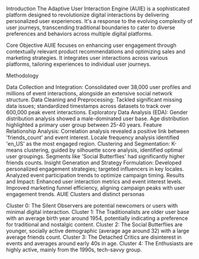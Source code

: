 Introduction The Adaptive User Interaction Engine (AUIE) is a sophisticated platform designed to revolutionize digital interactions by delivering personalized user experiences. It's a response to the evolving complexity of user journeys, transcending traditional boundaries to cater to diverse preferences and behaviors across multiple digital platforms.

Core Objective AUIE focuses on enhancing user engagement through contextually relevant product recommendations and optimizing sales and marketing strategies. It integrates user interactions across various platforms, tailoring experiences to individual user journeys.

Methodology

Data Collection and Integration: Consolidated over 38,000 user profiles and millions of event interactions, alongside an extensive social network structure.
Data Cleaning and Preprocessing: Tackled significant missing data issues; standardized timestamps across datasets to track over 600,000 peak event interactions.
Exploratory Data Analysis (EDA): Gender distribution analysis showed a male-dominated user base. Age distribution highlighted a primary user group between 25-40 years.
Feature Relationship Analysis: Correlation analysis revealed a positive link between 'friends_count' and event interest. Locale frequency analysis identified 'en_US' as the most engaged region.
Clustering and Segmentation: K-means clustering, guided by silhouette score analysis, identified optimal user groupings. Segments like 'Social Butterflies' had significantly higher friends counts.
Insight Generation and Strategy Formulation: Developed personalized engagement strategies; targeted influencers in key locales. Analyzed event participation trends to optimize campaign timing.
Results and Impact: Enhanced user interaction metrics and event interest levels. Improved marketing funnel efficiency, aligning campaign peaks with user engagement trends.
AUIE Clusters and distinct personas

Cluster 0: The Silent Observers are potential newcomers or users with minimal digital interaction.
Cluster 1: The Traditionalists are older user base with an average birth year around 1954, potentially indicating a preference for traditional and nostalgic content.
Cluster 2: The Social Butterflies are younger, socially active demographic (average age around 32) with a large average friends count.
Cluster 3: The Detached Critics are disinterest in events and averages around early 40s in age.
Cluster 4: The Enthusiasts are highly active, mainly from the 1990s, tech-savvy group.
